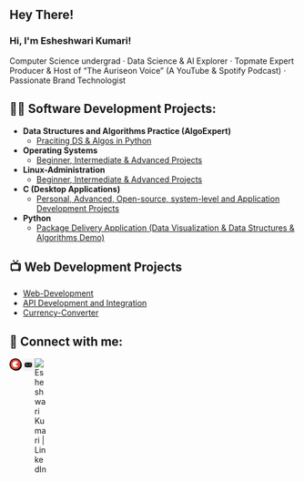 ## Hey There! 

<h3>Hi, I'm Esheshwari Kumari!</h3>
<p>
  Computer Science undergrad &middot; Data Science & AI Explorer &middot; Topmate Expert<br>
  Producer & Host of “The Auriseon Voice” (A YouTube & Spotify Podcast) &middot; Passionate Brand Technologist
</p>


<h2>👨‍💻 Software Development Projects:</h2>

- <b>Data Structures and Algorithms Practice (AlgoExpert)</b>
  - [Praciting DS & Algos in Python](https://github.com/Esheshwari/Data-Structures-and-algorithms.git)
- <b>Operating Systems</b>
  - [Beginner, Intermediate & Advanced Projects](https://github.com/Esheshwari/Operating-system.git)
- <b>Linux-Administration</b>
  - [Beginner, Intermediate & Advanced Projects](https://github.com/Esheshwari/Linux-Administration.git)
- <b>C (Desktop Applications)</b>
  - [Personal, Advanced, Open-source, system-level and Application Development Projects](https://github.com/Esheshwari/C-Programming.git)
- <b>Python</b>
  - [Package Delivery Application (Data Visualization & Data Structures & Algorithms Demo)](https://github.com/Esheshwari/python-programming.git)

<h2>📺 Web Development Projects</h2>

- [Web-Development](https://github.com/Esheshwari/Web-Development.git)
- [API Development and Integration](https://github.com/Esheshwari/ApiDevelopment.git)
- [Currency-Converter](https://github.com/Esheshwari/Currency-Converter.git)
  
<h2> 🤳 Connect with me:</h2>

[<img align="left" alt="Esheshwari Kumari | Topmate" width="22px" src="topmate logo.png" />][topmate]
[<img align="left" alt="Esheshwari Kumari | Email" width="22px" src="email logo.jpg" />][email]
[<img align="left" alt="Esheshwari Kumari | LinkedIn" width="22px" src="https://cdn.jsdelivr.net/npm/simple-icons@v3/icons/linkedin.svg" />][linkedin]

[topmate]: https://topmate.io/auriseon/
[email]: esheshwaritiwari@gmail.com
[linkedin]: https://www.linkedin.com/in/msesheshwari/
